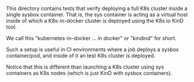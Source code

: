 This directory contains tests that verify deploying a full K8s cluster inside a
single sysbox container. That is, the sys container is acting as a virtual host
inside of which a K8s-in-docker cluster is deployed using the K8s.io KinD tool.

We call this "kubernetes-in-docker ... in docker" or "kindind" for short.

Such a setup is useful in CI environments where a job deploys a sysbox
container/pod, and inside of it an test K8s cluster is deployed.

Notice that this is different than launching a K8s cluster using sys containers
as K8s nodes (which is just KinD with sysbox containers).
